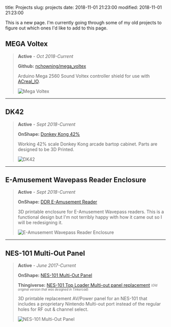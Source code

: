 title: Projects
slug: projects
date: 2018-11-01 21:23:00
modified: 2018-11-01 21:23:00

This is a new page. I'm currently going through some of my old projects to figure out which ones I'd like to add to this page.

## MEGA Voltex
> **Active** - *Oct 2018-Current*
> 
> **Github:** [nchowning/mega_voltex](https://github.com/nchowning/mega_voltex)
> 
> Arduino Mega 2560 Sound Voltex controller shield for use with [ACreal_IO](https://github.com/Nadeflore/ACreal_IO).
> 
> ![Mega Voltex]({filename}/images/mega_voltex_model.png)

---

## DK42
> **Active** - *Sept 2018-Current*
> 
> **OnShape:** [Donkey Kong 42%](https://cad.onshape.com/documents/75e87631304d16e07e5730a9/w/3ff3bc84a17caa59ee28e391/e/c333117fe1403b03b27aba20)
> 
> Working 42% scale Donkey Kong arcade bartop cabinet. Parts are designed to be 3D Printed.
> 
> ![DK42]({filename}/images/dk42_model.png)

---

## E-Amusement Wavepass Reader Enclosure
> **Active** - *Sept 2018-Current*
>
> **OnShape:** [DDR E-Amusement Reader](https://cad.onshape.com/documents/a27b5f132ee03727fa499d67/w/f65674540dd3f97a70b98d3c/e/a9af7bcc94d1e6a1bd2e1723)
> 
> 3D printable enclosure for E-Amusement Wavepass readers. This is a functional design but I'm not terribly happy with how it came out so I will be redesigning it.
>
> ![E-Amusement Wavepass Reader Enclosure]({filename}/images/eamuse_wavepass_reader_model.png)

---

## NES-101 Multi-Out Panel
> **Active** - *June 2017-Current*
> 
> **OnShape:** [NES-101 Multi-Out Panel](https://cad.onshape.com/documents/a2fe2880522041e385ba24cb/w/202e752ad9da1ecca9662020/e/60f76bfeadbd7d778f53841e)
> 
> **Thingiverse:** [NES-101 Top Loader Multi-out panel replacement](https://www.thingiverse.com/thing:2508718) <sub><sup>(*Old original version that was designed in Tinkercad*)</sup></sup>
> 
> 3D printable replacement AV/Power panel for an NES-101 that includes a proprietary Nintendo Multi-out port instead of the regular holes for RF out & channel select.
> 
> ![NES-101 Multi-Out Panel]({filename}/images/nes-101_multiout_model.png)
